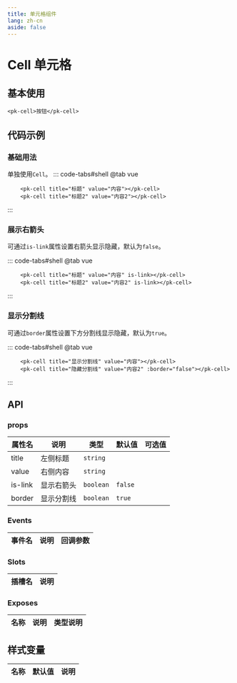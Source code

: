 ```yaml
---
title: 单元格组件
lang: zh-cn
aside: false
---
```


# Cell 单元格

## 基本使用
```vue
<pk-cell>按钮</pk-cell>
```

## 代码示例
### 基础用法
单独使用`Cell`。
::: code-tabs#shell
@tab vue
```vue
    <pk-cell title="标题" value="内容"></pk-cell>
    <pk-cell title="标题2" value="内容2"></pk-cell>
```
:::

### 展示右箭头
可通过`is-link`属性设置右箭头显示隐藏，默认为`false`。

::: code-tabs#shell
@tab vue
```vue
    <pk-cell title="标题" value="内容" is-link></pk-cell>
    <pk-cell title="标题2" value="内容2" is-link></pk-cell>
```
:::

### 显示分割线
可通过`border`属性设置下方分割线显示隐藏，默认为`true`。

::: code-tabs#shell
@tab vue
```vue
    <pk-cell title="显示分割线" value="内容"></pk-cell>
    <pk-cell title="隐藏分割线" value="内容2" :border="false"></pk-cell>
```
:::


## API

### props

| 属性名  | 说明       | 类型      | 默认值  | 可选值 |
| ------- | ---------- | --------- | ------- | ------ |
| title   | 左侧标题   | `string`  |         |        |
| value   | 右侧内容   | `string`  |         |        |
| is-link | 显示右箭头 | `boolean` | `false` |        |
| border  | 显示分割线 | `boolean` | `true`  |        |


### Events

| 事件名 | 说明 | 回调参数 |
| ------ | ---- | -------- |


### Slots

| 插槽名 | 说明 |
| ------ | ---- |


### Exposes

| 名称 | 说明 | 类型说明 |
| ---- | ---- | -------- |


## 样式变量

| 名称 | 默认值 | 说明 |
| ---- | ------ | ---- |